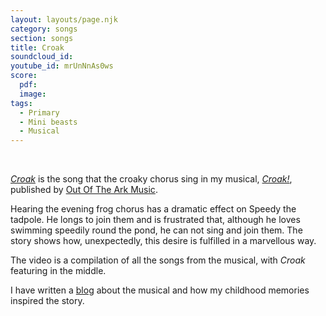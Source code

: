 ```yaml
---
layout: layouts/page.njk
category: songs
section: songs
title: Croak
soundcloud_id:
youtube_id: mrUnNnAs0ws
score:
  pdf:
  image:
tags:
  - Primary
  - Mini beasts
  - Musical
---
```

&nbsp;

[*Croak*](https://www.outoftheark.co.uk/croak.html) is the song that the croaky chorus sing in my musical, [*Croak!*](https://www.outoftheark.co.uk/croak.html), published by [Out Of The Ark Music](https://www.outoftheark.co.uk/).

Hearing the evening frog chorus has a dramatic effect on Speedy the tadpole. He longs to join them and is frustrated that, although he loves swimming speedily round the pond, he can not sing and join them. The story shows how, unexpectedly, this desire is fulfilled in a marvellous way.

The video is a compilation of all the songs from the musical, with *Croak* featuring in the middle.

I have written a [blog](https://blog.bakertunes.com/croak-235becfb447d) about the musical and how my childhood memories inspired the story. 

